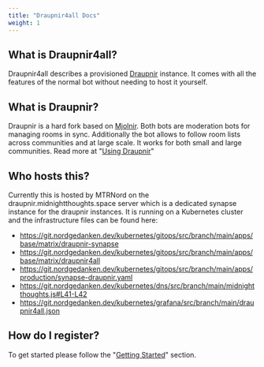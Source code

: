 ```yaml
---
title: "Draupnir4all Docs"
weight: 1
---
```


## What is Draupnir4all?

Draupnir4all describes a provisioned [Draupnir](https://github.com/gnuxie/Draupnir) instance.
It comes with all the features of the normal bot without needing to host it yourself.

## What is Draupnir?

Draupnir is a hard fork based on [Mjolnir](https://github.com/matrix-org/mjolnir).
Both bots are moderation bots for managing rooms in sync. Additionally the bot allows
to follow room lists across communities and at large scale.
It works for both small and large communities. Read more at "[Using Draupnir](/docs/how_to_use_draupnir)"

## Who hosts this?

Currently this is hosted by MTRNord on the draupnir.midnightthoughts.space server which is a
dedicated synapse instance for the draupnir instances. It is running on a Kubernetes cluster and
the infrastructure files can be found here:

- <https://git.nordgedanken.dev/kubernetes/gitops/src/branch/main/apps/base/matrix/draupnir-synapse>
- <https://git.nordgedanken.dev/kubernetes/gitops/src/branch/main/apps/base/matrix/draupnir4all>
- <https://git.nordgedanken.dev/kubernetes/gitops/src/branch/main/apps/production/synapse-draupnir.yaml>
- <https://git.nordgedanken.dev/kubernetes/dns/src/branch/main/midnightthoughts.js#L41-L42>
- <https://git.nordgedanken.dev/kubernetes/grafana/src/branch/main/draupnir4all.json>

## How do I register?

To get started please follow the "[Getting Started](/docs/getting_started)" section.
